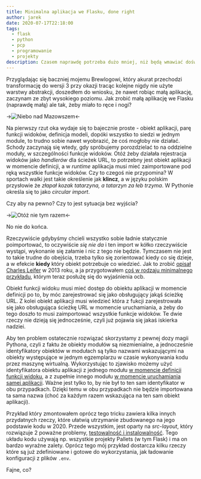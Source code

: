 ```yaml
---
title: Minimalna aplikacja we Flasku, done right
author: jarek
date: 2020-07-17T22:18:00
tags:
  - flask
  - python
  - pcp
  - programowanie
  - projekty
description: Czasem naprawdę potrzeba dużo mniej, niż będą wmawiać doświadczeni architekci aplikacji webowych, a jednocześnie trochę więcej, niż proponują autorzy jutubowych tutoriali. Inaczej mówiąc, jak najmniejsza aplikacja we Flasku, ale tak żeby miała sens i dała się utrzymywać minimalnym nakładem sił.
---
```


Przyglądając się baczniej mojemu Brewlogowi, który akurat przechodzi transformację do wersji 3 przy okazji tracąc kolejne nigdy nie użyte warstwy abstrakcji, doszedłem do wniosku, że nawet robiąc małą aplikację, zaczynam ze zbyt wysokiego poziomu. Jak zrobić małą aplikację we Flasku (naprawdę małą) ale tak, żeby miało to ręce i nogi?

->![Niebo nad Mazowszem](https://i.imgur.com/s5aLMzCh.jpg)<-

<!-- more -->

Na pierwszy rzut oka wydaje się to bajecznie proste - obiekt aplikacji, parę funkcji widoków, definicja modeli, dopóki wszystko to siedzi w jednym module, to trudno sobie nawet wyobrazić, że coś mogłoby nie działać. Schody zaczynają się wtedy, gdy spróbujemy porozdzielać to na oddzielne moduły, w szczególności funkcje widoków. Otóż żeby działała rejestracja widoków jako *handlerów* dla ścieżek URL, to potrzebny jest obiekt aplikacji w momencie definicji, a w *runtime* aplikacja musi mieć zaimportowane pod ręką wszystkie funkcje widoków. Czy to czegoś nie przypomina? W sportach walki jest takie określenie jak **klincz**, a w języku polskim przysłowie że *złapał kozak tatarzyna, a tatarzyn za łeb trzyma*. W Pythonie określa się to jako *circular import*.

Czy aby na pewno? Czy to jest sytuacja bez wyjścia?

->![Otóż nie tym razem](https://i.imgur.com/qBfzpOLh.jpg)<-

No nie do końca.

Rzeczywiście gdybyśmy chcieli wszystko sobie ładnie statycznie poimportować, to oczywiście *się nie da* i ten import w kółko rzeczywiście wystąpi, wykonanie się załamie i nic z tego nie będzie. Tymczasem nie jest to takie trudne do obejścia, trzeba tylko się zorientować kiedy co się dzieje, a w efekcie **kiedy** który obiekt potrzebuje co wiedzieć. Jak to zrobić [opisał Charles Leifer](https://charlesleifer.com/blog/structuring-flask-apps-a-how-to-for-those-coming-from-django/) w 2013 roku, a ja przygotowałem [coś w rodzaju minimalnego przykładu](https://github.com/zgoda/miniq), którym teraz posłużę się do wyjaśnienia ocb.

Obiekt funkcji widoku musi mieć dostęp do obiektu aplikacji w momencie definicji po to, by móc zarejestrować się jako obsługujący jakąś ścieżkę URL. Z kolei obiekt aplikacji musi wiedzieć która z fukcji zarejestrowała się jako obsługująca ścieżkę URL w momencie uruchamiania, a żeby do tego doszło to musi zaimportować wszystkie funkcje widoków. Te dwie rzeczy nie dzieją się jednocześnie, czyli już pojawia się jakaś iskierka nadziei.

Aby ten problem ostatecznie rozwiązać skorzystamy z pewnej dozy magii Pythona, czyli z faktu że obiekty modułów są niezmienialne, a jednocześnie identyfikatory obiektów w modułach są tylko nazwami wskazującymi na obiekty występujące w jednym egzemplarzu w czasie wykonywania kodu przez maszynę wirtualną. Wykorzystując to zjawisko możemy użyć identyfikatora obiektu aplikacji z jednego modułu [w momencie definicji funkcji widoku](https://github.com/zgoda/miniq/blob/master/src/miniq/views.py), a z zupełnie innego modułu [w momencie uruchamiania samej aplikacji](https://github.com/zgoda/miniq/blob/master/src/miniq/main.py). Ważne jest tylko to, by nie był to ten sam identyfikator w obu przypadkach. Dzięki temu w obu przypadkach nie będzie importowana ta sama nazwa (choć za każdym razem wskazująca na ten sam obiekt aplikacji).

Przykład który zmontowałem oprócz tego tricku zawiera kilka innych przydatnych rzeczy, które ułatwią utrzymanie zbudowanego na jego podstawie kodu w 2020. Przede wszystkim, jest oparty na *src-layout*, który rozwiązuje 2 poważne problemy, [testowalność i instalowalność](https://blog.ionelmc.ro/2014/05/25/python-packaging/). Tego układu kodu używają np. wszystkie projekty Pallets (w tym Flask) i ma on bardzo wyraźne zalety. Oprócz tego mój przykład dostarcza kilku rzeczy które są już zdefiniowane i gotowe do wykorzystania, jak ładowanie konfiguracji z plików `.env`.

Fajne, co?
